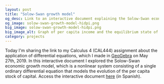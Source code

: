 ```yaml
---
layout: post
title: "Solow-Swan growth model"
og_desc: Link to an interactive document explaining the Solow-Swan economic growth model.
og_image: solow-swan-growth-model-hidpi.png
big_image: solow-swan-growth-model-hidpi.png
big_image_alt: Graph of per capita income and the equilibrium state of an economy in the Solow-Swan growth model.
category: projects
---
```


Today I'm sharing the link to my Calculus 4 (CAL444) assignment about the application of differential equations, which I made in [GeoGebra](https://www.geogebra.org) on May 27th, 2019. In this interactive document I explored the Solow-Swan economic growth model, which is a nonlinear system consisting of a single ordinary differential equation that models the evolution of the per capita stock of capital. Access the interactive document [here](https://www.geogebra.org/m/zrcqd8hq) (in Spanish).
